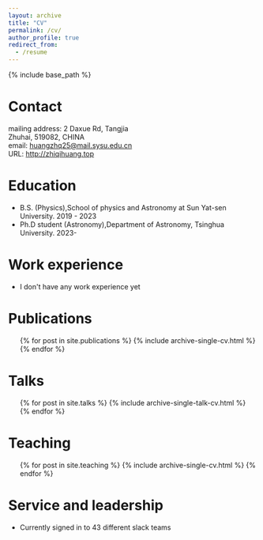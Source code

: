 ```yaml
---
layout: archive
title: "CV"
permalink: /cv/
author_profile: true
redirect_from:
  - /resume
---
```


{% include base_path %}

Contact
======
mailing address:	2 Daxue Rd, Tangjia  
Zhuhai, 519082, CHINA  
email:	huangzhq25@mail.sysu.edu.cn  
URL:	http://zhiqihuang.top


Education
======
* B.S. (Physics),School of physics and Astronomy at Sun Yat-sen University.  2019 - 2023
* Ph.D student (Astronomy),Department of Astronomy, Tsinghua University.  2023-

Work experience
======
* I don't have any work experience yet



Publications
======
  <ul>{% for post in site.publications %}
    {% include archive-single-cv.html %}
  {% endfor %}</ul>
  
Talks
======
  <ul>{% for post in site.talks %}
    {% include archive-single-talk-cv.html %}
  {% endfor %}</ul>
  
Teaching
======
  <ul>{% for post in site.teaching %}
    {% include archive-single-cv.html %}
  {% endfor %}</ul>
  
Service and leadership
======
* Currently signed in to 43 different slack teams
